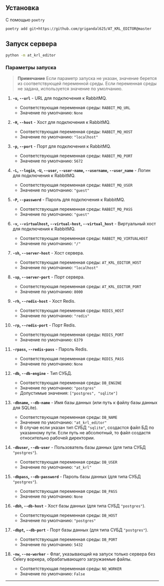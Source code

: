 ## Установка

С помощью `poetry`

```bash
poetry add git+https://github.com/grigandal625/AT_KRL_EDITOR@master
```

## Запуск сервера

```bash
python -m at_krl_editor
```

### Параметры запуска

> **Примечание**
Если параметр запуска не указан, значение берется из соответствующей переменной среды. Если переменная среды не задана, используется значение по умолчанию.

1. **`-u`, `--url`** - URL для подключения к RabbitMQ.
   - Соответствующая переменная среды: `RABBIT_MQ_URL`
   - Значение по умолчанию: `None`

2. **`-H`, `--host`** - Хост для подключения к RabbitMQ.
   - Соответствующая переменная среды: `RABBIT_MQ_HOST`
   - Значение по умолчанию: `"localhost"`

3. **`-p`, `--port`** - Порт для подключения к RabbitMQ.
   - Соответствующая переменная среды: `RABBIT_MQ_PORT`
   - Значение по умолчанию: `5672`

4. **`-L`, `--login`, `-U`, `--user`, `--user-name`, `--username`, `--user_name`** - Логин для подключения к RabbitMQ.
   - Соответствующая переменная среды: `RABBIT_MQ_USER`
   - Значение по умолчанию: `"guest"`

5. **`-P`, `--password`** - Пароль для подключения к RabbitMQ.
   - Соответствующая переменная среды: `RABBIT_MQ_PASS`
   - Значение по умолчанию: `"guest"`

6. **`-v`, `--virtualhost`, `--virtual-host`, `--virtual_host`** - Виртуальный хост для подключения к RabbitMQ.
   - Соответствующая переменная среды: `RABBIT_MQ_VIRTUALHOST`
   - Значение по умолчанию: `"/"`

7. **`-sh`, `--server-host`** - Хост сервера.
   - Соответствующая переменная среды: `AT_KRL_EDITOR_HOST`
   - Значение по умолчанию: `"localhost"`

8. **`-sp`, `--server-port`** - Порт сервера.
   - Соответствующая переменная среды: `AT_KRL_EDITOR_PORT`
   - Значение по умолчанию: `8000`

9. **`-rh`, `--redis-host`** - Хост Redis.
   - Соответствующая переменная среды: `REDIS_HOST`
   - Значение по умолчанию: `"redis"`

10. **`-rp`, `--redis-port`** - Порт Redis.
    - Соответствующая переменная среды: `REDIS_PORT`
    - Значение по умолчанию: `6379`

11. **`-rpass`, `--redis-pass`** - Пароль Redis.
    - Соответствующая переменная среды: `REDIS_PASS`
    - Значение по умолчанию: `None`

12. **`-db`, `--db-engine`** - Тип СУБД.
    - Соответствующая переменная среды: `DB_ENGINE`
    - Значение по умолчанию: `"postgres"`
    - Допустимые значения: `["postgres", "sqlite"]`

13. **`-dbname`, `--db-name`** - Имя базы данных (или путь к файлу базы данных для SQLite).
    - Соответствующая переменная среды: `DB_NAME`
    - Значение по умолчанию: `"at_krl_editor"`
    - В случае если указан тип СУБД `"sqlite"`, создастся файл БД по указанному пути. Если путь не абсолютный, то файл создастя относительно рабочей директории.

14. **`-dbuser`, `--db-user`** - Пользователь базы данных (для типа СУБД `"postgres"`).
    - Соответствующая переменная среды: `DB_USER`
    - Значение по умолчанию: `"at_krl"`

15. **`-dbpass`, `--db-password`** - Пароль базы данных (для типа СУБД `"postgres"`).
    - Соответствующая переменная среды: `DB_PASS`
    - Значение по умолчанию: `None`

16. **`-dbh`, `--db-host`** - Хост базы данных (для типа СУБД `"postgres"`).
    - Соответствующая переменная среды: `DB_HOST`
    - Значение по умолчанию: `"postgres"`

17. **`-dbpt`, `--db-port`** - Порт базы данных (для типа СУБД `"postgres"`).
    - Соответствующая переменная среды: `DB_PORT`
    - Значение по умолчанию: `5432`

18. **`-nw`, `--no-worker`** - Флаг, указывающий на запуск только сервера без Celery воркера, обрабатывающего загружаемые файлы.
    - Соответствующая переменная среды: `NO_WORKER`
    - Значение по умолчанию: `False`

---
